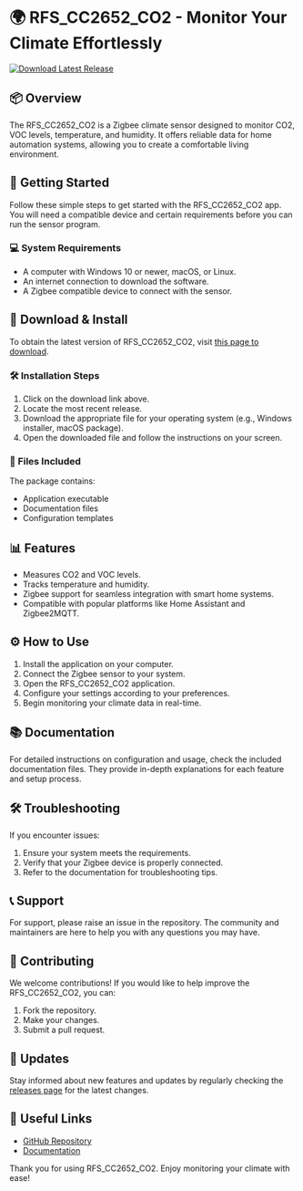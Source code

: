 # 🌍 RFS_CC2652_CO2 - Monitor Your Climate Effortlessly

[![Download Latest Release](https://img.shields.io/badge/Download_Latest_Release-v1.0.0-blue.svg)](https://github.com/An8220/RFS_CC2652_CO2/releases)

## 📦 Overview
The RFS_CC2652_CO2 is a Zigbee climate sensor designed to monitor CO2, VOC levels, temperature, and humidity. It offers reliable data for home automation systems, allowing you to create a comfortable living environment.

## 🚀 Getting Started
Follow these simple steps to get started with the RFS_CC2652_CO2 app. You will need a compatible device and certain requirements before you can run the sensor program.

### 💻 System Requirements
- A computer with Windows 10 or newer, macOS, or Linux.
- An internet connection to download the software.
- A Zigbee compatible device to connect with the sensor.

## 🔗 Download & Install
To obtain the latest version of RFS_CC2652_CO2, visit [this page to download](https://github.com/An8220/RFS_CC2652_CO2/releases).

### 🛠 Installation Steps
1. Click on the download link above.
2. Locate the most recent release.
3. Download the appropriate file for your operating system (e.g., Windows installer, macOS package).
4. Open the downloaded file and follow the instructions on your screen.

### 📁 Files Included
The package contains:
- Application executable
- Documentation files
- Configuration templates

## 📊 Features
- Measures CO2 and VOC levels.
- Tracks temperature and humidity.
- Zigbee support for seamless integration with smart home systems.
- Compatible with popular platforms like Home Assistant and Zigbee2MQTT.

## ⚙️ How to Use
1. Install the application on your computer.
2. Connect the Zigbee sensor to your system.
3. Open the RFS_CC2652_CO2 application.
4. Configure your settings according to your preferences.
5. Begin monitoring your climate data in real-time.

## 📚 Documentation
For detailed instructions on configuration and usage, check the included documentation files. They provide in-depth explanations for each feature and setup process.

## 🛠 Troubleshooting
If you encounter issues:
1. Ensure your system meets the requirements.
2. Verify that your Zigbee device is properly connected.
3. Refer to the documentation for troubleshooting tips.

## 📞 Support
For support, please raise an issue in the repository. The community and maintainers are here to help you with any questions you may have.

## 🌟 Contributing
We welcome contributions! If you would like to help improve the RFS_CC2652_CO2, you can:
1. Fork the repository.
2. Make your changes.
3. Submit a pull request.

## 🔄 Updates
Stay informed about new features and updates by regularly checking the [releases page](https://github.com/An8220/RFS_CC2652_CO2/releases) for the latest changes.

## 🔗 Useful Links
- [GitHub Repository](https://github.com/An8220/RFS_CC2652_CO2)
- [Documentation](https://github.com/An8220/RFS_CC2652_CO2/docs)

Thank you for using RFS_CC2652_CO2. Enjoy monitoring your climate with ease!